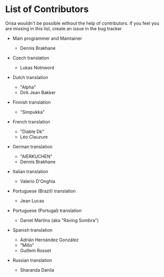 # List of Contributors

Orisa wouldn't be possible without the help of contributors. If you feel you are missing in this list, create an issue in the bug tracker

* Main programmer and Maintainer
  * Dennis Brakhane

* Czech translation
  * Lukas Notnword

* Dutch translation
  * "Alpha"
  * Dirk Jean Bakker

* Finnish translation
  * "Simpukka"

* French translation
  * "Diable Dk"
  * Léo Clauzure

* German translation
  * "AIERKUCHEN"
  * Dennis Brakhane

* Italian translation
  * Valerio D'Onghia

* Portuguese (Brazil) translation
  * Jean Lucas

* Portuguese (Portugal) translation
  * Daniel Martins (aka "Raving Sombra")

* Spanish translation
  * Adrián Hernández González
  * "Millo"
  * Guillem Rosset

* Russian translation
  * Sharanda Danila




